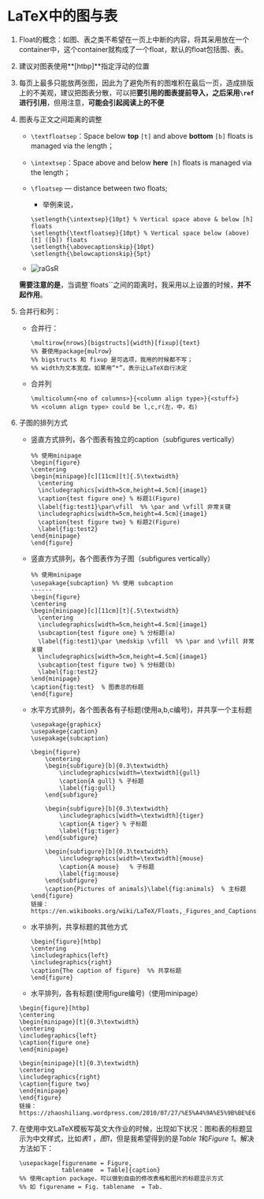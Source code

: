 # LaTeX中的图与表

1. Float的概念：如图、表之类不希望在一页上中断的内容，将其采用放在一个container中，这个container就构成了一个float，默认的float包括图、表。

2. 建议对图表使用**[htbp]**指定浮动的位置

3. 每页上最多只能放两张图，因此为了避免所有的图堆积在最后一页，造成排版上的不美观，建议把图表分散，可以把**要引用的图表提前导入，之后采用`\ref`进行引用**，但用注意，**可能会引起阅读上的不便**

4. 图表与正文之间距离的调整

   - `\textfloatsep`：Space below **top** `[t]` and above **bottom** `[b]` floats is managed via the length；

   - `\intextsep`：Space above and below **here** `[h]` floats is managed via the length；

   - `\floatsep` — distance between two floats;

     - 举例来说，

     ```
     \setlength{\intextsep}{10pt} % Vertical space above & below [h] floats
     \setlength{\textfloatsep}{10pt} % Vertical space below (above) [t] ([b]) floats
     \setlength{\abovecaptionskip}{10pt}
     \setlength{\belowcaptionskip}{5pt}
     ```

   - ![raGsR](F:\User\Documents\Work\Coding\LaTeX\picture\raGsR.png)

    **需要注意的是**，当调整`floats``之间的距离时，我采用以上设置的时候，**并不起作用**。

5. 合并行和列：

   - 合并行：

     ```
     \multirow{nrows}[bigstructs]{width}[fixup]{text}
     %% 要使用package{mulrow}
     %% bigstructs 和 fixup 是可选项，我用的时候都不写；
     %% width为文本宽度。如果用“*”，表示让LaTeX自行决定
     ```

   - 合并列

     ```
     \multicolumn{<no of columns>}{<column align type>}{<stuff>}
     %% <column align type> could be l,c,r(左，中，右)
     ```

6. 子图的排列方式

   - 竖直方式排列，各个图表有独立的caption（subfigures vertically）

     ```
     %% 使用minipage
     \begin{figure}
     \centering
     \begin{minipage}[c][11cm][t]{.5\textwidth}
       \centering
       \includegraphics[width=5cm,height=4.5cm]{image1}
       \caption{test figure one} % 标题1(Figure)
       \label{fig:test1}\par\vfill  %% \par and \vfill 非常关键
       \includegraphics[width=5cm,height=4.5cm]{image1}
       \caption{test figure two} % 标题2(Figure)
       \label{fig:test2}
     \end{minipage}
     \end{figure}
     ```

   - 竖直方式排列，各个图表作为子图（subfigures vertically）

     ```
     %% 使用minipage
     \usepakage{subcaption} %% 使用 subcaption
     ······
     \begin{figure}
     \centering
     \begin{minipage}[c][11cm][t]{.5\textwidth}
       \centering
       \includegraphics[width=5cm,height=4.5cm]{image1}
       \subcaption{test figure one} % 分标题(a)
       \label{fig:test1}\par \medskip \vfill  %% \par and \vfill 非常关键
       \includegraphics[width=5cm,height=4.5cm]{image1}
       \subcaption{test figure two} % 分标题(b)
       \label{fig:test2} 
     \end{minipage}
     \caption{fig:test}  % 图表总的标题
     \end{figure}
     ```

   - 水平方式排列，各个图表各有子标题(使用a,b,c编号)，并共享一个主标题

     ```
     \usepakage{graphicx}
     \usepakege{caption}
     \usepakage{subcaption}

     \begin{figure}
         \centering
         \begin{subfigure}[b]{0.3\textwidth}
             \includegraphics[width=\textwidth]{gull}
             \caption{A gull} % 子标题
             \label{fig:gull}
         \end{subfigure}

         \begin{subfigure}[b]{0.3\textwidth}
             \includegraphics[width=\textwidth]{tiger}
             \caption{A tiger} % 子标题
             \label{fig:tiger}
         \end{subfigure}

         \begin{subfigure}[b]{0.3\textwidth}
             \includegraphics[width=\textwidth]{mouse}
             \caption{A mouse}   % 子标题
             \label{fig:mouse}   
         \end{subfigure}
         \caption{Pictures of animals}\label{fig:animals}  % 主标题
     \end{figure}
     链接：  https://en.wikibooks.org/wiki/LaTeX/Floats,_Figures_and_Captions#Subfloats
     ```

   - 水平排列，共享标题的其他方式

     ```
     \begin{figure}[htbp]
     \centering
     \includegraphics{left}
     \includegraphics{right}
     \caption{The caption of figure}  %% 共享标题
     \end{figure}
     ```

   -   水平排列，各有标题(使用figure编号)（使用minipage）

     ```
     \begin{figure}[htbp]
     \centering
     \begin{minipage}[t]{0.3\textwidth}
     \centering
     \includegraphics{left}
     \caption{figure one}
     \end{minipage}

     \begin{minipage}[t]{0.3\textwidth}
     \centering
     \includegraphics{right}
     \caption{figure two}
     \end{minipage}
     \end{figure}
     链接：https://zhaoshiliang.wordpress.com/2010/07/27/%E5%A4%9A%E5%9B%BE%E6%8E%92%E7%89%88/
     ```

7. 在使用中文LaTeX模板写英文大作业的时候，出现如下状况：图和表的标题显示为中文样式，比如*表1* ，*图1*，但是我希望得到的是*Table 1*和*Figure 1*。解决方法如下：

   ```
   \usepackage[figurename = Figure,
               tablename  = Table]{caption}
   %% 使用caption package，可以做到自由的修改表格和图片的标题显示方式
   %% 如 figurename = Fig. tablename  = Tab.
   ```

   ​